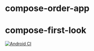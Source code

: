 # compose-order-app

# compose-first-look

[![Android CI](https://github.com/andersonrsoares/compose-order-app/actions/workflows/android.yml/badge.svg?branch=main)](https://github.com/andersonrsoares/compose-order-app/actions/workflows/android.yml)
